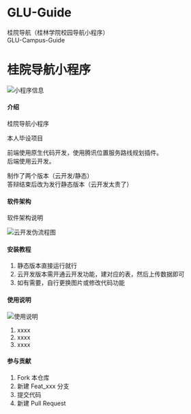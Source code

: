 # GLU-Guide
桂院导航（桂林学院校园导航小程序）  
GLU-Campus-Guide
# 桂院导航小程序  
  
![小程序信息](README/miniprogramming.jpg)

#### 介绍
  
桂院导航小程序  

本人毕设项目  

前端使用原生代码开发，使用腾讯位置服务路线规划插件。  
后端使用云开发。

制作了两个版本（云开发/静态）  
答辩结束后改为发行静态版本（云开发太贵了）

#### 软件架构
软件架构说明

![云开发伪流程图](README/liuchengtu.png)

#### 安装教程

1.  静态版本直接运行就行
2.  云开发版本需开通云开发功能，建对应的表，然后上传数据即可
3.  如有需要，自行更换图片或修改代码功能

#### 使用说明

![使用说明](README/instruction.png)
1.  xxxx
2.  xxxx
3.  xxxx

#### 参与贡献

1.  Fork 本仓库
2.  新建 Feat_xxx 分支
3.  提交代码
4.  新建 Pull Request
